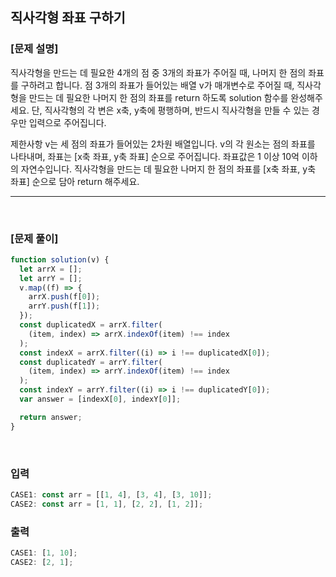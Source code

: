 ## 직사각형 좌표 구하기

### [문제 설명]

직사각형을 만드는 데 필요한 4개의 점 중 3개의 좌표가 주어질 때, 나머지 한 점의 좌표를 구하려고 합니다. 점 3개의 좌표가 들어있는 배열 v가 매개변수로 주어질 때, 직사각형을 만드는 데 필요한 나머지 한 점의 좌표를 return 하도록 solution 함수를 완성해주세요. 단, 직사각형의 각 변은 x축, y축에 평행하며, 반드시 직사각형을 만들 수 있는 경우만 입력으로 주어집니다.

제한사항
v는 세 점의 좌표가 들어있는 2차원 배열입니다.
v의 각 원소는 점의 좌표를 나타내며, 좌표는 [x축 좌표, y축 좌표] 순으로 주어집니다.
좌표값은 1 이상 10억 이하의 자연수입니다.
직사각형을 만드는 데 필요한 나머지 한 점의 좌표를 [x축 좌표, y축 좌표] 순으로 담아 return 해주세요.

---

 <br/>

### [문제 풀이]

```javascript
function solution(v) {
  let arrX = [];
  let arrY = [];
  v.map((f) => {
    arrX.push(f[0]);
    arrY.push(f[1]);
  });
  const duplicatedX = arrX.filter(
    (item, index) => arrX.indexOf(item) !== index
  );
  const indexX = arrX.filter((i) => i !== duplicatedX[0]);
  const duplicatedY = arrY.filter(
    (item, index) => arrY.indexOf(item) !== index
  );
  const indexY = arrY.filter((i) => i !== duplicatedY[0]);
  var answer = [indexX[0], indexY[0]];

  return answer;
}
```

 <br/>

 ### 입력

```javascript
CASE1: const arr = [[1, 4], [3, 4], [3, 10]];
CASE2: const arr = [1, 1], [2, 2], [1, 2]];
```

 ### 출력

```javascript
CASE1: [1, 10];
CASE2: [2, 1];
```
